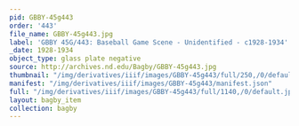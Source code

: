 ```yaml
---
pid: GBBY-45g443
order: '443'
file_name: GBBY-45g443.jpg
label: 'GBBY 45G/443: Baseball Game Scene - Unidentified - c1928-1934'
_date: 1928-1934
object_type: glass plate negative
source: http://archives.nd.edu/Bagby/GBBY-45g443.jpg
thumbnail: "/img/derivatives/iiif/images/GBBY-45g443/full/250,/0/default.jpg"
manifest: "/img/derivatives/iiif/images/GBBY-45g443/manifest.json"
full: "/img/derivatives/iiif/images/GBBY-45g443/full/1140,/0/default.jpg"
layout: bagby_item
collection: bagby
---
```

